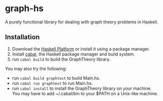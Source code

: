 graph-hs
========
A purely functional library for dealing with graph theory problems in Haskell.


Installation
------------
1. Download the [Haskell Platform](https://www.haskell.org/) or install it using a package manager.
2. Install [cabal](https://www.haskell.org/cabal/), the Haskell package manager and build system.
3. run `cabal build` to build the GraphTheory library.

You may also try the following:
* run `cabal build graphtest` to build Main.hs.
* run `cabal run graphtest` to run Main.hs.
* run `cabal install` to install the GraphTheory library on your machine. You may have to add ~/.cabal/bin to your $PATH on a Unix-like machine.
